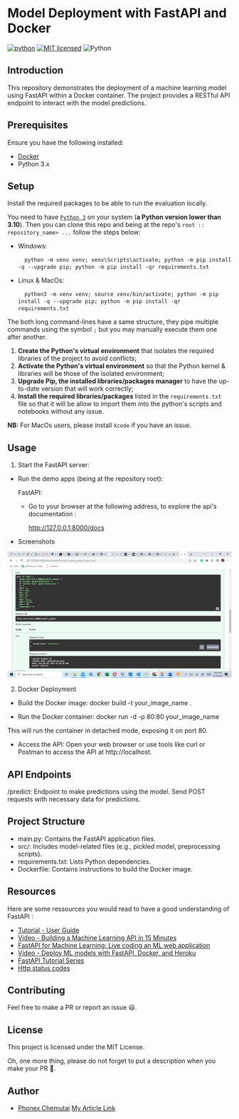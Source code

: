 # Model Deployment with FastAPI and Docker

[![python](https://img.shields.io/badge/Python-3776AB?style=for-the-badge&logo=python&logoColor=white)](https://img.shields.io/badge/Python-3776AB?style=for-the-badge&logo=python&logoColor=white)
[![MIT licensed](https://img.shields.io/badge/license-mit-blue?style=for-the-badge&logo=appveyor)](./LICENSE)
![Python](https://img.shields.io/badge/python-3.9-blue.svg)

## Introduction


This repository demonstrates the deployment of a machine learning model using FastAPI within a Docker container. The project provides a RESTful API endpoint to interact with the model predictions.


## Prerequisites

Ensure you have the following installed:

- [Docker](https://www.docker.com/)
- Python 3.x



## Setup

Install the required packages to be able to run the evaluation locally.

You need to have [`Python 3`](https://www.python.org/) on your system (**a Python version lower than 3.10**). Then you can clone this repo and being at the repo's `root :: repository_name> ...`  follow the steps below:

- Windows:
        
        python -m venv venv; venv\Scripts\activate; python -m pip install -q --upgrade pip; python -m pip install -qr requirements.txt  

- Linux & MacOs:
        
        python3 -m venv venv; source venv/bin/activate; python -m pip install -q --upgrade pip; python -m pip install -qr requirements.txt  

The both long command-lines have a same structure, they pipe multiple commands using the symbol ` ; ` but you may manually execute them one after another.

1. **Create the Python's virtual environment** that isolates the required libraries of the project to avoid conflicts;
2. **Activate the Python's virtual environment** so that the Python kernel & libraries will be those of the isolated environment;
3. **Upgrade Pip, the installed libraries/packages manager** to have the up-to-date version that will work correctly;
4. **Install the required libraries/packages** listed in the `requirements.txt` file so that it will be allow to import them into the python's scripts and notebooks without any issue.

**NB:** For MacOs users, please install `Xcode` if you have an issue.

## Usage

1. Start the FastAPI server:

- Run the demo apps (being at the repository root):
        
  FastAPI:
    

    <!-- - sepsis prediction

          uvicorn main:app --reload  -->


  - Go to your browser at the following address, to explore the api's documentation :
        
      http://127.0.0.1:8000/docs


- Screenshots

![FastAPI Logo](./screenshots/fastapi.png)


2. Docker Deployment

- Build the Docker image:
docker build -t your_image_name .

- Run the Docker container:
docker run -d -p 80:80 your_image_name

This will run the container in detached mode, exposing it on port 80.

- Access the API:
Open your web browser or use tools like curl or Postman to access the API at http://localhost.

## API Endpoints
/predict: Endpoint to make predictions using the model. Send POST requests with necessary data for predictions.

## Project Structure
- main.py: Contains the FastAPI application files.
- src/: Includes model-related files (e.g., pickled model, preprocessing scripts).
- requirements.txt: Lists Python dependencies.
- Dockerfile: Contains instructions to build the Docker image.


## Resources
Here are some ressources you would read to have a good understanding of FastAPI :
- [Tutorial - User Guide](https://fastapi.tiangolo.com/tutorial/)
- [Video - Building a Machine Learning API in 15 Minutes ](https://youtu.be/C82lT9cWQiA)
- [FastAPI for Machine Learning: Live coding an ML web application](https://www.youtube.com/watch?v=_BZGtifh_gw)
- [Video - Deploy ML models with FastAPI, Docker, and Heroku ](https://www.youtube.com/watch?v=h5wLuVDr0oc)
- [FastAPI Tutorial Series](https://www.youtube.com/watch?v=tKL6wEqbyNs&list=PLShTCj6cbon9gK9AbDSxZbas1F6b6C_Mx)
- [Http status codes](https://www.linkedin.com/feed/update/urn:li:activity:7017027658400063488?utm_source=share&utm_medium=member_desktop)


## Contributing

Feel free to make a PR or report an issue 😃.

## License

This project is licensed under the MIT License.

Oh, one more thing, please do not forget to put a description when you make your PR 🙂.

## Author

- [Phonex Chemutai](https://www.linkedin.com/in/phonex-chemutai/)
[My Article Link](https://medium.com/@phinmaiyo/machine-learning-model-deployment-with-fastapi-and-docker-5e5fef8a2dd9)